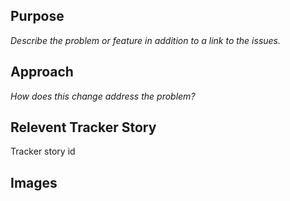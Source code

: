 ## Purpose
_Describe the problem or feature in addition to a link to the issues._

## Approach
_How does this change address the problem?_

## Relevent Tracker Story
Tracker story id

## Images

